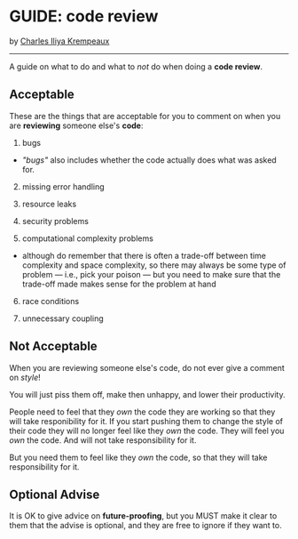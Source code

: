# GUIDE: code review

by [Charles Iliya Krempeaux](http://changelog.ca/)

---

A guide on what to do and what to _not_ do when doing a **code review**.

## Acceptable

These are the things that are acceptable for you to comment on when you are **reviewing** someone else's **code**:

1. bugs

* _"bugs"_ also includes whether the code actually does what was asked for.

2. missing error handling

3. resource leaks

4. security problems

5. computational complexity problems

*  although do remember that there is often a trade-off between time complexity and space complexity, so there may always be some type of problem ⁠⁠— i.e., pick your poison — but you need to make sure that the trade-off made makes sense for the problem at hand

6. race conditions

7. unnecessary coupling

## Not Acceptable

When you are reviewing someone else's code, do not ever give a comment on _style_!

You will just piss them off, make then unhappy, and lower their productivity.

People need to feel that they _own_ the code they are working so that they will take responibility for it.
If you start pushing them to change the style of their code they will no longer feel like they _own_ the code.
They will feel you _own_ the code.
And will not take responsibility for it.

But you need them to feel like they _own_ the code, so that they will take responsibility for it.

## Optional Advise

It is OK to give advice on **future-proofing**, but you MUST make it clear to them that the advise is optional, and they are free to ignore if they want to.
